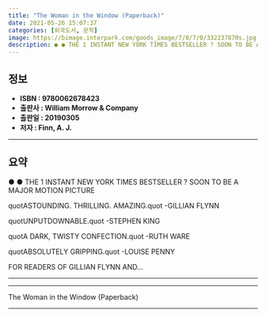 ```yaml
---
title: "The Woman in the Window (Paperback)"
date: 2021-05-26 15:07:37
categories: [외국도서, 문학]
image: https://bimage.interpark.com/goods_image/7/8/7/0/332237870s.jpg
description: ● ● THE 1 INSTANT NEW YORK TIMES BESTSELLER ? SOON TO BE A MAJOR MOTION PICTURE quotASTOUNDING. THRILLING. AMAZING.quot -GILLIAN FLYNN quotUNPUTDOWNABLE.quo
---
```


## **정보**

- **ISBN : 9780062678423**
- **출판사 : William Morrow & Company**
- **출판일 : 20190305**
- **저자 : Finn, A. J.**

------



## **요약**

●  ●  THE 1 INSTANT NEW YORK TIMES BESTSELLER ? SOON TO BE A MAJOR MOTION PICTURE

quotASTOUNDING. THRILLING. AMAZING.quot -GILLIAN FLYNN

quotUNPUTDOWNABLE.quot -STEPHEN KING

quotA DARK, TWISTY CONFECTION.quot -RUTH WARE

quotABSOLUTELY GRIPPING.quot -LOUISE PENNY

FOR READERS OF GILLIAN FLYNN AND... 

------



------


The Woman in the Window (Paperback) 

------


